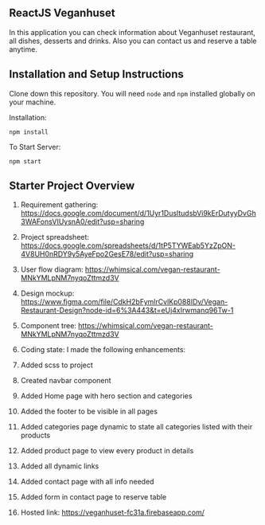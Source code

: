 ## ReactJS Veganhuset

In this application you can check information about Veganhuset restaurant, all dishes, desserts and drinks. Also you can contact us and reserve a table anytime.

## Installation and Setup Instructions

Clone down this repository. You will need `node` and `npm` installed globally on your machine.

Installation:

`npm install`

To Start Server:

`npm start`

## Starter Project Overview

1. Requirement gathering:
   https://docs.google.com/document/d/1Uyr1DusltudsbVi9kErDutyyDvGh3WAFonsVIUysnA0/edit?usp=sharing

2. Project spreadsheet:
   https://docs.google.com/spreadsheets/d/1tP5TYWEab5YzZpON-4V8UH0nRDY9y5AyeFpo2GesE78/edit?usp=sharing

3. User flow diagram:
   https://whimsical.com/vegan-restaurant-MNkYMLpNM7nyqoZttmzd3V

4. Design mockup:
   https://www.figma.com/file/CdkH2bFymlrCvlKp088IDv/Vegan-Restaurant-Design?node-id=6%3A443&t=eUj4xIrwmanq96Tw-1

5. Component tree:
   https://whimsical.com/vegan-restaurant-MNkYMLpNM7nyqoZttmzd3V

6. Coding state:
   I made the following enhancements:
7. Added scss to project
8. Created navbar component
9. Added Home page with hero section and categories
10. Added the footer to be visible in all pages
11. Added categories page dynamic to state all categories listed with their products
12. Added product page to view every product in details
13. Added all dynamic links
14. Added contact page with all info needed
15. Added form in contact page to reserve table

16. Hosted link:
    https://veganhuset-fc31a.firebaseapp.com/
